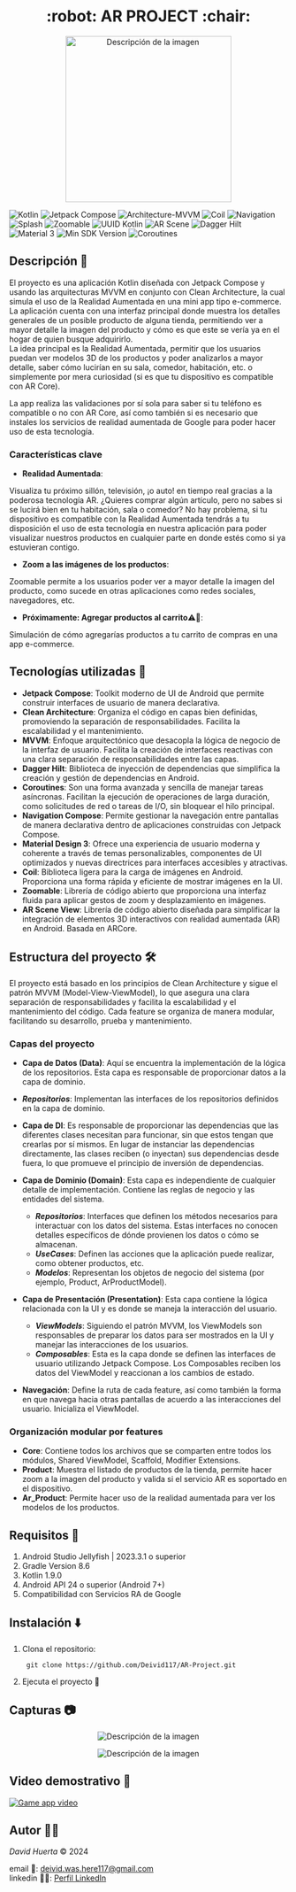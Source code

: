 <h1 align="center"> :robot: AR PROJECT :chair: </h1>

<p align="center">
  <img src="https://github.com/user-attachments/assets/bd21c7d0-f24a-4096-906a-528345f42108" alt="Descripción de la imagen" width="300">
</p>

![Kotlin](https://img.shields.io/badge/Kotlin-1.8.10-blueviolet?logo=kotlin&logoColor=white)
![Jetpack Compose](https://img.shields.io/badge/Jetpack_Compose_Boom-2023.08.00-brightgreen?logo=jetpackcompose&logoColor=white)
![Architecture-MVVM](https://img.shields.io/badge/Architecture-MVVM-blue)
![Coil](https://img.shields.io/badge/Coil-2.4.0-tomato?logo=coil&logoColor=white)
![Navigation](https://img.shields.io/badge/Navigation_Compose-2.8.1-cyan?logo=android&logoColor=white)
![Splash](https://img.shields.io/badge/Splash_Screen-1.0.1-lightgreen.svg?logo=lottie&logoColor=white)
![Zoomable](https://img.shields.io/badge/Zoomable-1.6.2-yellow)
![UUID Kotlin](https://img.shields.io/badge/Kotlinx_UUID-0.0.23-orange?logo=android&logoColor=white)
![AR Scene](https://img.shields.io/badge/AR_Scene_View-2.2.1-red?logo=google&logoColor=white)
![Dagger Hilt](https://img.shields.io/badge/Dagger_Hilt-2.51.1-yellowgreen?logo=android&logoColor=white)
![Material 3](https://img.shields.io/badge/Material%203-blue?logo=android&logoColor=white)
![Min SDK Version](https://img.shields.io/badge/Min%20SDK%20Version-24-lightblue)
![Coroutines](https://img.shields.io/badge/Coroutines-1.7.0-purple?logo=kotlin&logoColor=white)

## Descripción :open_book:

El proyecto es una aplicación Kotlin diseñada con Jetpack Compose y usando las arquitecturas MVVM en conjunto con Clean Architecture, la cual simula el uso de la Realidad Aumentada en una mini app tipo e-commerce. La aplicación cuenta con una interfaz principal donde muestra los detalles generales de un posible producto de alguna tienda, permitiendo ver a mayor detalle la imagen del producto y cómo es que este se vería ya en el hogar de quien busque adquirirlo.<br>
La idea principal es la Realidad Aumentada, permitir que los usuarios puedan ver modelos 3D de los productos y poder analizarlos a mayor detalle, saber cómo lucirían en su sala, comedor, habitación, etc. o simplemente por mera curiosidad (si es que tu dispositivo es compatible con AR Core).

La app realiza las validaciones por sí sola para saber si tu teléfono es compatible o no con AR Core, así como también si es necesario que instales los servicios de realidad aumentada de Google para poder hacer uso de esta tecnología.


### Características clave

* **Realidad Aumentada**:<br>

Visualiza tu próximo sillón, televisión, ¡o auto! en tiempo real gracias a la poderosa tecnología AR. ¿Quieres comprar algún artículo, pero no sabes si se lucirá bien en tu habitación, sala o comedor? No hay problema, si tu dispositivo es compatible con la Realidad Aumentada tendrás a tu disposición el uso de esta tecnología en nuestra aplicación para poder visualizar nuestros productos en cualquier parte en donde estés como si ya estuvieran contigo.

* **Zoom a las imágenes de los productos**:<br>

Zoomable permite a los usuarios poder ver a mayor detalle la imagen del producto, como sucede en otras aplicaciones como redes sociales, navegadores, etc.

* **Próximamente: Agregar productos al carrito**:warning::hammer::<br>

Simulación de cómo agregarías productos a tu carrito de compras en una app e-commerce.

## Tecnologías utilizadas :iphone:
* **Jetpack Compose**: Toolkit moderno de UI de Android que permite construir interfaces de usuario de manera declarativa.
* **Clean Architecture**: Organiza el código en capas bien definidas, promoviendo la separación de responsabilidades. Facilita la escalabilidad y el mantenimiento.
* **MVVM**: Enfoque arquitectónico que desacopla la lógica de negocio de la interfaz de usuario. Facilita la creación de interfaces reactivas con una clara separación de responsabilidades entre las capas.
* **Dagger Hilt**: Biblioteca de inyección de dependencias que simplifica la creación y gestión de dependencias en Android.
* **Coroutines**: Son una forma avanzada y sencilla de manejar tareas asíncronas. Facilitan la ejecución de operaciones de larga duración, como solicitudes de red o tareas de I/O, sin bloquear el hilo principal.
* **Navigation Compose**: Permite gestionar la navegación entre pantallas de manera declarativa dentro de aplicaciones construidas con Jetpack Compose.
* **Material Design 3**: Ofrece una experiencia de usuario moderna y coherente a través de temas personalizables, componentes de UI optimizados y nuevas directrices para interfaces accesibles y atractivas.
* **Coil**: Biblioteca ligera para la carga de imágenes en Android. Proporciona una forma rápida y eficiente de mostrar imágenes en la UI.
* **Zoomable**: Librería de código abierto que proporciona una interfaz fluida para aplicar gestos de zoom y desplazamiento en imágenes.
* **AR Scene View**: Librería de código abierto diseñada para simplificar la integración de elementos 3D interactivos con realidad aumentada (AR) en Android. Basada en ARCore.

## Estructura del proyecto :hammer_and_wrench:

El proyecto está basado en los principios de Clean Architecture y sigue el patrón MVVM (Model-View-ViewModel), lo que asegura una clara separación de responsabilidades y facilita la escalabilidad y el mantenimiento del código. Cada feature se organiza de manera modular, facilitando su desarrollo, prueba y mantenimiento.

### Capas del proyecto

* **Capa de Datos (Data)**: Aquí se encuentra la implementación de la lógica de los repositorios. Esta capa es responsable de proporcionar datos a la capa de dominio.
 
 * ***Repositorios***: Implementan las interfaces de los repositorios definidos en la capa de dominio.

* **Capa de DI**: Es responsable de proporcionar las dependencias que las diferentes clases necesitan para funcionar, sin que estos tengan que crearlas por sí mismos. En lugar de instanciar las dependencias directamente, las clases reciben (o inyectan) sus dependencias desde fuera, lo que promueve el principio de inversión de dependencias.

* **Capa de Dominio (Domain)**: Esta capa es independiente de cualquier detalle de implementación. Contiene las reglas de negocio y las entidades del sistema.

  * ***Repositorios***: Interfaces que definen los métodos necesarios para interactuar con los datos del sistema. Estas interfaces no conocen detalles específicos de dónde provienen los datos o cómo se almacenan.
  * ***UseCases***: Definen las acciones que la aplicación puede realizar, como obtener productos, etc.
  * ***Modelos***: Representan los objetos de negocio del sistema (por ejemplo, Product, ArProductModel).

* **Capa de Presentación (Presentation)**: Esta capa contiene la lógica relacionada con la UI y es donde se maneja la interacción del usuario.

  * ***ViewModels***: Siguiendo el patrón MVVM, los ViewModels son responsables de preparar los datos para ser mostrados en la UI y manejar las interacciones de los usuarios.
  * ***Composables***: Esta es la capa donde se definen las interfaces de usuario utilizando Jetpack Compose. Los Composables reciben los datos del ViewModel y reaccionan a los cambios de estado.

* **Navegación**: Define la ruta de cada feature, así como también la forma en que navega hacia otras pantallas de acuerdo a las interacciones del usuario. Inicializa el ViewModel.

### Organización modular por features

* **Core**: Contiene todos los archivos que se comparten entre todos los módulos, Shared ViewModel, Scaffold, Modifier Extensions.
* **Product**: Muestra el listado de productos de la tienda, permite hacer zoom a la imagen del producto y valida si el servicio AR es soportado en el dispositivo.
* **Ar_Product**: Permite hacer uso de la realidad aumentada para ver los modelos de los productos.

## Requisitos :bookmark_tabs:

1. Android Studio Jellyfish | 2023.3.1 o superior
2. Gradle Version 8.6
3. Kotlin 1.9.0
4. Android API 24 o superior (Android 7+)
5. Compatibilidad con Servicios RA de Google

## Instalación :arrow_down:

1. Clona el repositorio:
   ```
    git clone https://github.com/Deivid117/AR-Project.git
2. Ejecuta el proyecto :rocket:

## Capturas :camera:

<p align="center">
  <img src="https://github.com/user-attachments/assets/a1117917-b497-4a14-88e1-961250499b63" alt="Descripción de la imagen">
</p>

<p align="center">
  <img src="https://github.com/user-attachments/assets/71edffef-2f52-45d1-9ffb-06c5e185a35d" alt="Descripción de la imagen">
</p>

## Video demostrativo :movie_camera:

<a href="https://drive.google.com/file/d/14GXW36HICYBTla9Kmwjvvks-cLNwxynL/view?usp=sharing">
  <img src="https://github.com/user-attachments/assets/aa30fd95-7b0d-42dd-810b-a2752fab2f38" alt="Game app video"/>
</a>

## Autor :man_technologist:

*David Huerta* :copyright:	2024

email :email:: deivid.was.here117@gmail.com<br>
linkedin :man_office_worker:: [Perfil LinkedIn](https://www.linkedin.com/in/david-de-jes%C3%BAs-ju%C3%A1rez-huerta-159695241/)

